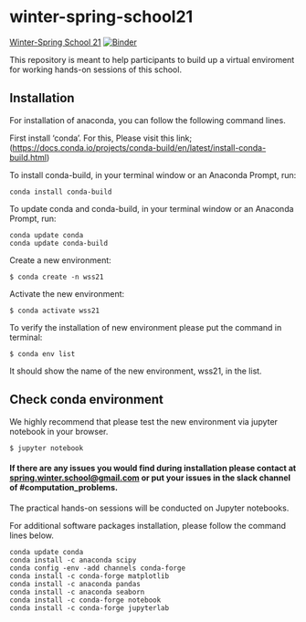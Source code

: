 # winter-spring-school21
[Winter-Spring School 21](http://soscnepal.info/)
[![Binder](https://mybinder.org/badge_logo.svg)](https://mybinder.org/v2/gh/sosc-npl/winter-spring-school21/HEAD)

This repository is meant to help participants to build up a virtual enviroment for working hands-on sessions of this school.

## Installation 
For installation of anaconda, you can follow the following command lines. 

First install ‘conda’. For this, Please visit this link; (https://docs.conda.io/projects/conda-build/en/latest/install-conda-build.html)

 To install conda-build, in your terminal window or an Anaconda Prompt, run:
 
 ```console
conda install conda-build
```
To update conda and conda-build, in your terminal window or an Anaconda Prompt, run:

```console
conda update conda
conda update conda-build
```

Create a new environment:

```console 
$ conda create -n wss21
```
 
Activate the new environment:

```console
$ conda activate wss21
```

To verify the installation of new environment please put the command in terminal:

```console 
$ conda env list
``` 

It should show the name of the new environment, wss21, in the list.
 
## Check conda environment

We highly recommend that please test the new environment via jupyter notebook in your browser. 

```console 
$ jupyter notebook
 ``` 
 
#### If there are any issues you would find during installation please contact at spring.winter.school@gmail.com or put your issues in the slack channel of #computation_problems. 
 

The practical hands-on sessions will be conducted on Jupyter notebooks. 

For additional software packages installation, please follow the command lines below.

```console 
conda update conda 
conda install -c anaconda scipy
conda config -env -add channels conda-forge
conda install -c conda-forge matplotlib
conda install -c anaconda pandas
conda install -c anaconda seaborn
conda install -c conda-forge notebook
conda install -c conda-forge jupyterlab
```

